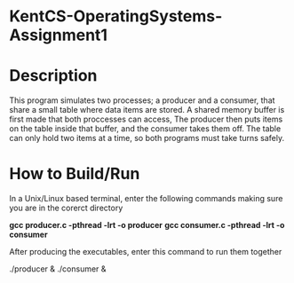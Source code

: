 # KentCS-OperatingSystems-Assignment1

# Description

This program simulates two processes; a producer and a consumer, that share a small table where data items are stored.
A shared memory buffer is first made that both proccesses can access, The producer then puts items on the table inside that buffer, and the consumer takes them off. The table can only hold two items at a time, so both programs must take turns safely.

# How to Build/Run

In a Unix/Linux based terminal, enter the following commands making sure you are in the corerct directory

**gcc producer.c -pthread -lrt -o producer**
**gcc consumer.c -pthread -lrt -o consumer**

After producing the executables, enter this command to run them together

./producer & ./consumer &

